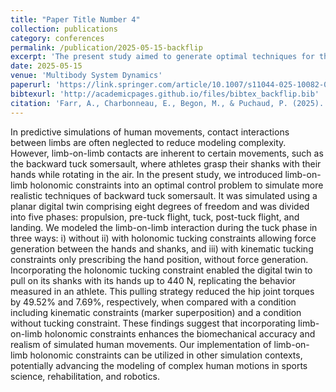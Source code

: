 ```yaml
---
title: "Paper Title Number 4"
collection: publications
category: conferences
permalink: /publication/2025-05-15-backflip
excerpt: 'The present study aimed to generate optimal techniques for the backward somersault by considering hand-on-shank contact forces through holonomic constraints and the projected dynamics during the tuck phase of a backward somersault. A secondary objective was to evaluate the impact of considering this hand-on-shank contact on the optimal acrobatic strategy generated. '
date: 2025-05-15
venue: 'Multibody System Dynamics'
paperurl: 'https://link.springer.com/article/10.1007/s11044-025-10082-0'
bibtexurl: 'http://academicpages.github.io/files/bibtex_backflip.bib'
citation: 'Farr, A., Charbonneau, E., Begon, M., & Puchaud, P. (2025). Including limb-on-limb holonomic constraints in predictive simulation allows replicating athletes backflip technique. <i>Multibody System Dynamics</i>, 1-31.'
---
```


In predictive simulations of human movements, contact interactions between limbs are often neglected to reduce modeling complexity. However, limb-on-limb contacts are inherent to certain movements, such as the backward tuck somersault, where athletes grasp their shanks with their hands while rotating in the air. In the present study, we introduced limb-on-limb holonomic constraints into an optimal control problem to simulate more realistic techniques of backward tuck somersault. It was simulated using a planar digital twin comprising eight degrees of freedom and was divided into five phases: propulsion, pre-tuck flight, tuck, post-tuck flight, and landing. We modeled the limb-on-limb interaction during the tuck phase in three ways: i) without ii) with holonomic tucking constraints allowing force generation between the hands and shanks, and iii) with kinematic tucking constraints only prescribing the hand position, without force generation. Incorporating the holonomic tucking constraint enabled the digital twin to pull on its shanks with its hands up to 440 N, replicating the behavior measured in an athlete. This pulling strategy reduced the hip joint torques by 49.52% and 7.69%, respectively, when compared with a condition including kinematic constraints (marker superposition) and a condition without tucking constraint. These findings suggest that incorporating limb-on-limb holonomic constraints enhances the biomechanical accuracy and realism of simulated human movements. Our implementation of limb-on-limb holonomic constraints can be utilized in other simulation contexts, potentially advancing the modeling of complex human motions in sports science, rehabilitation, and robotics.
